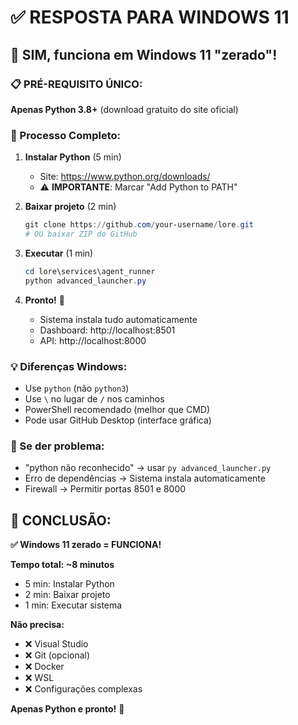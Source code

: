 # ✅ RESPOSTA PARA WINDOWS 11

## 🎯 **SIM, funciona em Windows 11 "zerado"!**

### **📋 PRÉ-REQUISITO ÚNICO:**

**Apenas Python 3.8+** (download gratuito do site oficial)

### **🚀 Processo Completo:**

1. **Instalar Python** (5 min)

    - Site: https://www.python.org/downloads/
    - ⚠️ **IMPORTANTE**: Marcar "Add Python to PATH"

2. **Baixar projeto** (2 min)

    ```powershell
    git clone https://github.com/your-username/lore.git
    # OU baixar ZIP do GitHub
    ```

3. **Executar** (1 min)

    ```powershell
    cd lore\services\agent_runner
    python advanced_launcher.py
    ```

4. **Pronto!** 🎉
    - Sistema instala tudo automaticamente
    - Dashboard: http://localhost:8501
    - API: http://localhost:8000

### **💡 Diferenças Windows:**

-   Use `python` (não `python3`)
-   Use `\` no lugar de `/` nos caminhos
-   PowerShell recomendado (melhor que CMD)
-   Pode usar GitHub Desktop (interface gráfica)

### **🔧 Se der problema:**

-   "python não reconhecido" → usar `py advanced_launcher.py`
-   Erro de dependências → Sistema instala automaticamente
-   Firewall → Permitir portas 8501 e 8000

## 🌟 **CONCLUSÃO:**

**✅ Windows 11 zerado = FUNCIONA!**

**Tempo total: ~8 minutos**

-   5 min: Instalar Python
-   2 min: Baixar projeto
-   1 min: Executar sistema

**Não precisa:**

-   ❌ Visual Studio
-   ❌ Git (opcional)
-   ❌ Docker
-   ❌ WSL
-   ❌ Configurações complexas

**Apenas Python e pronto!** 🚀
